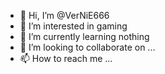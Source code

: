 - 👋 Hi, I’m @VerNiE666
- 👀 I’m interested in gaming
- 🌱 I’m currently learning nothing
- 💞️ I’m looking to collaborate on ...
- 📫 How to reach me ...

<!---
VerNiE666/VerNiE666 is a ✨ special ✨ repository because its `README.md` (this file) appears on your GitHub profile.
You can click the Preview link to take a look at your changes.
--->
